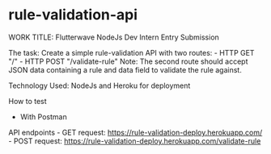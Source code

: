 # rule-validation-api

WORK TITLE: Flutterwave NodeJs Dev Intern Entry Submission


The task:
Create a simple rule-validation API with two routes:
    -  HTTP GET "/"
    -  HTTP POST "/validate-rule"
       Note: The second route should accept JSON data containing a rule and data field to validate the rule against.

Technology Used: NodeJs and Heroku for deployment

How to test
 - With Postman

API endpoints
    - GET request: https://rule-validation-deploy.herokuapp.com/
    - POST request: https://rule-validation-deploy.herokuapp.com/validate-rule



